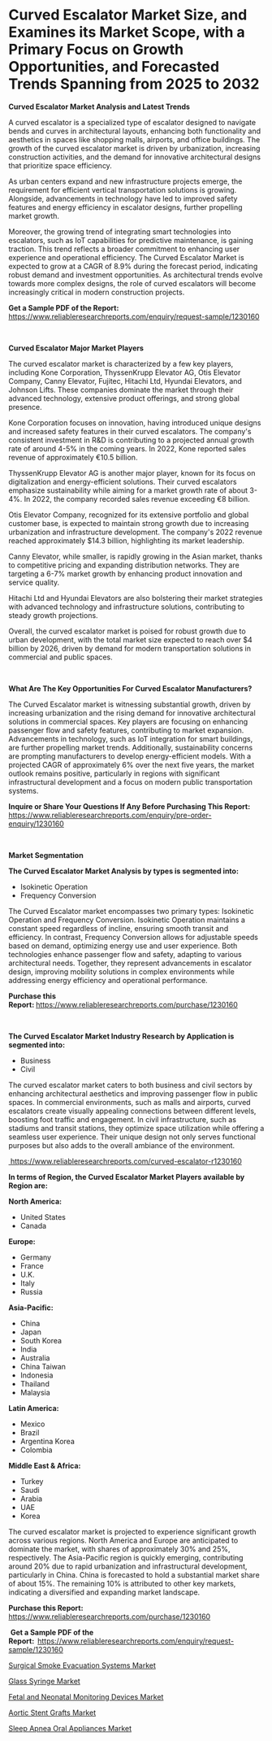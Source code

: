 <p><h1>Curved Escalator Market Size, and Examines its Market Scope, with a Primary Focus on Growth Opportunities, and Forecasted Trends Spanning from 2025 to 2032</h1></p><p><strong>Curved Escalator Market Analysis and Latest Trends</strong></p>
<p><p>A curved escalator is a specialized type of escalator designed to navigate bends and curves in architectural layouts, enhancing both functionality and aesthetics in spaces like shopping malls, airports, and office buildings. The growth of the curved escalator market is driven by urbanization, increasing construction activities, and the demand for innovative architectural designs that prioritize space efficiency.</p><p>As urban centers expand and new infrastructure projects emerge, the requirement for efficient vertical transportation solutions is growing. Alongside, advancements in technology have led to improved safety features and energy efficiency in escalator designs, further propelling market growth. </p><p>Moreover, the growing trend of integrating smart technologies into escalators, such as IoT capabilities for predictive maintenance, is gaining traction. This trend reflects a broader commitment to enhancing user experience and operational efficiency. The Curved Escalator Market is expected to grow at a CAGR of 8.9% during the forecast period, indicating robust demand and investment opportunities. As architectural trends evolve towards more complex designs, the role of curved escalators will become increasingly critical in modern construction projects.</p></p>
<p><strong>Get a Sample PDF of the Report:&nbsp;</strong> <a href="https://www.reliableresearchreports.com/enquiry/request-sample/1230160?utm_campaign=3025&utm_medium=2&utm_source=Github&utm_content=ia&utm_term=09042025&utm_id=curved-escalator">https://www.reliableresearchreports.com/enquiry/request-sample/1230160</a></p>
<p>&nbsp;</p>
<p><strong>Curved Escalator Major Market Players</strong></p>
<p><p>The curved escalator market is characterized by a few key players, including Kone Corporation, ThyssenKrupp Elevator AG, Otis Elevator Company, Canny Elevator, Fujitec, Hitachi Ltd, Hyundai Elevators, and Johnson Lifts. These companies dominate the market through their advanced technology, extensive product offerings, and strong global presence.</p><p>Kone Corporation focuses on innovation, having introduced unique designs and increased safety features in their curved escalators. The company's consistent investment in R&D is contributing to a projected annual growth rate of around 4-5% in the coming years. In 2022, Kone reported sales revenue of approximately €10.5 billion.</p><p>ThyssenKrupp Elevator AG is another major player, known for its focus on digitalization and energy-efficient solutions. Their curved escalators emphasize sustainability while aiming for a market growth rate of about 3-4%. In 2022, the company recorded sales revenue exceeding €8 billion.</p><p>Otis Elevator Company, recognized for its extensive portfolio and global customer base, is expected to maintain strong growth due to increasing urbanization and infrastructure development. The company's 2022 revenue reached approximately $14.3 billion, highlighting its market leadership.</p><p>Canny Elevator, while smaller, is rapidly growing in the Asian market, thanks to competitive pricing and expanding distribution networks. They are targeting a 6-7% market growth by enhancing product innovation and service quality.</p><p>Hitachi Ltd and Hyundai Elevators are also bolstering their market strategies with advanced technology and infrastructure solutions, contributing to steady growth projections.</p><p>Overall, the curved escalator market is poised for robust growth due to urban development, with the total market size expected to reach over $4 billion by 2026, driven by demand for modern transportation solutions in commercial and public spaces.</p></p>
<p>&nbsp;</p>
<p><strong>What Are The Key Opportunities For Curved Escalator Manufacturers?</strong></p>
<p><p>The Curved Escalator market is witnessing substantial growth, driven by increasing urbanization and the rising demand for innovative architectural solutions in commercial spaces. Key players are focusing on enhancing passenger flow and safety features, contributing to market expansion. Advancements in technology, such as IoT integration for smart buildings, are further propelling market trends. Additionally, sustainability concerns are prompting manufacturers to develop energy-efficient models. With a projected CAGR of approximately 6% over the next five years, the market outlook remains positive, particularly in regions with significant infrastructural development and a focus on modern public transportation systems.</p></p>
<p><strong>Inquire or Share Your Questions If Any Before Purchasing This Report:</strong> <a href="https://www.reliableresearchreports.com/enquiry/pre-order-enquiry/1230160?utm_campaign=3025&utm_medium=2&utm_source=Github&utm_content=ia&utm_term=09042025&utm_id=curved-escalator">https://www.reliableresearchreports.com/enquiry/pre-order-enquiry/1230160</a></p>
<p>&nbsp;</p>
<p><strong>Market Segmentation</strong></p>
<p><strong>The Curved Escalator Market Analysis by types is segmented into:</strong></p>
<p><ul><li>Isokinetic Operation</li><li>Frequency Conversion</li></ul></p>
<p><p>The Curved Escalator market encompasses two primary types: Isokinetic Operation and Frequency Conversion. Isokinetic Operation maintains a constant speed regardless of incline, ensuring smooth transit and efficiency. In contrast, Frequency Conversion allows for adjustable speeds based on demand, optimizing energy use and user experience. Both technologies enhance passenger flow and safety, adapting to various architectural needs. Together, they represent advancements in escalator design, improving mobility solutions in complex environments while addressing energy efficiency and operational performance.</p></p>
<p><strong>Purchase this Report:&nbsp;</strong><a href="https://www.reliableresearchreports.com/purchase/1230160?utm_campaign=3025&utm_medium=2&utm_source=Github&utm_content=ia&utm_term=09042025&utm_id=curved-escalator">https://www.reliableresearchreports.com/purchase/1230160</a></p>
<p>&nbsp;</p>
<p><strong>The Curved Escalator Market Industry Research by Application is segmented into:</strong></p>
<p><ul><li>Business</li><li>Civil</li></ul></p>
<p><p>The curved escalator market caters to both business and civil sectors by enhancing architectural aesthetics and improving passenger flow in public spaces. In commercial environments, such as malls and airports, curved escalators create visually appealing connections between different levels, boosting foot traffic and engagement. In civil infrastructure, such as stadiums and transit stations, they optimize space utilization while offering a seamless user experience. Their unique design not only serves functional purposes but also adds to the overall ambiance of the environment.</p></p>
<p><a href="https://www.reliableresearchreports.com/curved-escalator-r1230160?utm_campaign=3025&utm_medium=2&utm_source=Github&utm_content=ia&utm_term=09042025&utm_id=curved-escalator">&nbsp;https://www.reliableresearchreports.com/curved-escalator-r1230160</a></p>
<p><strong>In terms of Region, the Curved Escalator Market Players available by Region are:</strong></p>
<p>
    <p> <strong> North America: </strong>
        <ul>
            <li>United States</li>
            <li>Canada</li>
        </ul>
        </p> 
    <p> <strong> Europe: </strong>
        <ul>
            <li>Germany</li>
            <li>France</li>
            <li>U.K.</li>
            <li>Italy</li>
            <li>Russia</li>
        </ul>
        </p> 
    <p> <strong> Asia-Pacific: </strong>
        <ul>
            <li>China</li>
            <li>Japan</li>
            <li>South Korea</li>
            <li>India</li>
            <li>Australia</li>
            <li>China Taiwan</li>
            <li>Indonesia</li>
            <li>Thailand</li>
            <li>Malaysia</li>
        </ul>
        </p> 
    <p> <strong> Latin America: </strong>
        <ul>
            <li>Mexico</li>
            <li>Brazil</li>
            <li>Argentina Korea</li>
            <li>Colombia</li>
        </ul>
        </p> 
    <p> <strong> Middle East & Africa: </strong>
        <ul>
            <li>Turkey</li>
            <li>Saudi</li>
            <li>Arabia</li>
            <li>UAE</li>
            <li>Korea</li>
        </ul>
    </p>
    </p>
<p><p>The curved escalator market is projected to experience significant growth across various regions. North America and Europe are anticipated to dominate the market, with shares of approximately 30% and 25%, respectively. The Asia-Pacific region is quickly emerging, contributing around 20% due to rapid urbanization and infrastructural development, particularly in China. China is forecasted to hold a substantial market share of about 15%. The remaining 10% is attributed to other key markets, indicating a diversified and expanding market landscape.</p></p>
<p><strong>Purchase this Report: </strong><a href="https://www.reliableresearchreports.com/purchase/1230160?utm_campaign=3025&utm_medium=2&utm_source=Github&utm_content=ia&utm_term=09042025&utm_id=curved-escalator">https://www.reliableresearchreports.com/purchase/1230160</a></p>
<p>&nbsp;<strong>Get a Sample PDF of the Report:&nbsp;&nbsp;</strong><a href="https://www.reliableresearchreports.com/enquiry/request-sample/1230160?utm_campaign=3025&utm_medium=2&utm_source=Github&utm_content=ia&utm_term=09042025&utm_id=curved-escalator">https://www.reliableresearchreports.com/enquiry/request-sample/1230160</a></p>
<p><strong></strong></p>
<p><p><a href="https://www.linkedin.com/pulse/global-growth-surgical-smoke-evacuation-systems-market-projected-bpmve?utm_campaign=3025&utm_medium=2&utm_source=Github&utm_content=ia&utm_term=09042025&utm_id=curved-escalator">Surgical Smoke Evacuation Systems Market</a></p><p><a href="https://www.linkedin.com/pulse/growth-trajectory-glass-syringe-market-2025-2032-projected-taf6e?utm_campaign=3025&utm_medium=2&utm_source=Github&utm_content=ia&utm_term=09042025&utm_id=curved-escalator">Glass Syringe Market</a></p><p><a href="https://www.linkedin.com/pulse/valuation-production-cost-growth-factors-fetal-neonatal-monitoring-gen6e?utm_campaign=3025&utm_medium=2&utm_source=Github&utm_content=ia&utm_term=09042025&utm_id=curved-escalator">Fetal and Neonatal Monitoring Devices Market</a></p><p><a href="https://www.linkedin.com/pulse/analyzing-aortic-stent-grafts-markets-growth-trajectory-projected-qf0pe?utm_campaign=3025&utm_medium=2&utm_source=Github&utm_content=ia&utm_term=09042025&utm_id=curved-escalator">Aortic Stent Grafts Market</a></p><p><a href="https://www.linkedin.com/pulse/global-sleep-apnea-oral-appliances-market-size-growth-2mlbe?utm_campaign=3025&utm_medium=2&utm_source=Github&utm_content=ia&utm_term=09042025&utm_id=curved-escalator">Sleep Apnea Oral Appliances Market</a></p></p>
